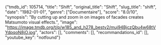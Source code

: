{"tmdb_id": 105714, "title": "Shift", "original_title": "Shift", "slug_title": "shift", "date": "1982-01-01", "genre": ["Documentaire"], "score": "8.0/10", "synopsis": "By cutting up and zoom in on images of facades creates Matsumoto visual effects.", "image": "https://image.tmdb.org/t/p/w185_and_h278_bestv2/muj94BjczQbu4w68tVYdpqoN8jO.jpg", "actors": [], "comments": [], "recommandations_id": [], "youtube_key": "notfound"}